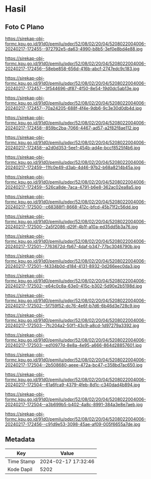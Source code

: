 # Hasil

## Foto C Plano

https://sirekap-obj-formc.kpu.go.id/91d0/pemilu/pdpr/52/08/02/20/04/5208022004006-20240217-172455--972792e5-da63-4990-b8b5-3ef0e8bd4e88.jpg

https://sirekap-obj-formc.kpu.go.id/91d0/pemilu/pdpr/52/08/02/20/04/5208022004006-20240217-172456--58ebe858-656d-416b-abcf-2747edc9c183.jpg

https://sirekap-obj-formc.kpu.go.id/91d0/pemilu/pdpr/52/08/02/20/04/5208022004006-20240217-172457--3f544696-df87-4f50-8e54-19d0dc5ab13e.jpg

https://sirekap-obj-formc.kpu.go.id/91d0/pemilu/pdpr/52/08/02/20/04/5208022004006-20240217-172457--70a24205-688f-4f4e-9db6-9c3e30d0db4d.jpg

https://sirekap-obj-formc.kpu.go.id/91d0/pemilu/pdpr/52/08/02/20/04/5208022004006-20240217-172458--859bc2ba-7066-4467-ad57-a2f82f8ae112.jpg

https://sirekap-obj-formc.kpu.go.id/91d0/pemilu/pdpr/52/08/02/20/04/5208022004006-20240217-172458--a2d0d353-5ee1-454b-ad4e-bccf8525f4b6.jpg

https://sirekap-obj-formc.kpu.go.id/91d0/pemilu/pdpr/52/08/02/20/04/5208022004006-20240217-172459--11fc0e49-d3ab-4d46-97b2-b68a8214b45a.jpg

https://sirekap-obj-formc.kpu.go.id/91d0/pemilu/pdpr/52/08/02/20/04/5208022004006-20240217-172459--526ca8de-7aca-4791-b6e8-362ac02ea8a5.jpg

https://sirekap-obj-formc.kpu.go.id/91d0/pemilu/pdpr/52/08/02/20/04/5208022004006-20240217-172500--c68388f1-8668-412c-bfcd-45b71f2c56dd.jpg

https://sirekap-obj-formc.kpu.go.id/91d0/pemilu/pdpr/52/08/02/20/04/5208022004006-20240217-172500--2a5f2086-d29f-4b1f-a10a-ed35dd5b3a76.jpg

https://sirekap-obj-formc.kpu.go.id/91d0/pemilu/pdpr/52/08/02/20/04/5208022004006-20240217-172501--7763672d-fb67-4daf-b347-77bc3046790b.jpg

https://sirekap-obj-formc.kpu.go.id/91d0/pemilu/pdpr/52/08/02/20/04/5208022004006-20240217-172501--f4334b0d-d184-4131-8932-0d266eec0da3.jpg

https://sirekap-obj-formc.kpu.go.id/91d0/pemilu/pdpr/52/08/02/20/04/5208022004006-20240217-172502--e64c0c8a-63e0-415c-b302-5d90e2b5198d.jpg

https://sirekap-obj-formc.kpu.go.id/91d0/pemilu/pdpr/52/08/02/20/04/5208022004006-20240217-172502--5f759f52-dc76-4e6f-b7d6-6b46d3e728c9.jpg

https://sirekap-obj-formc.kpu.go.id/91d0/pemilu/pdpr/52/08/02/20/04/5208022004006-20240217-172503--7fc204a2-50f1-43c9-a8cd-1d97279a3392.jpg

https://sirekap-obj-formc.kpu.go.id/91d0/pemilu/pdpr/52/08/02/20/04/5208022004006-20240217-172503--ed10977d-8e8a-4e95-a666-864d28857601.jpg

https://sirekap-obj-formc.kpu.go.id/91d0/pemilu/pdpr/52/08/02/20/04/5208022004006-20240217-172504--2b508680-aeee-472a-bc47-c358bd7ac650.jpg

https://sirekap-obj-formc.kpu.go.id/91d0/pemilu/pdpr/52/08/02/20/04/5208022004006-20240217-172504--61a6fca9-4379-4feb-8d1c-c340dad4b894.jpg

https://sirekap-obj-formc.kpu.go.id/91d0/pemilu/pdpr/52/08/02/20/04/5208022004006-20240217-172504--a3b699b5-b402-4a8c-8991-384a3e8e7aeb.jpg

https://sirekap-obj-formc.kpu.go.id/91d0/pemilu/pdpr/52/08/02/20/04/5208022004006-20240217-172456--c91d9e53-3098-45ae-af09-005f6655a7de.jpg


## Metadata

| Key        | Value               |
| ---------- | ------------------- |
| Time Stamp | 2024-02-17 17:32:46 |
| Kode Dapil | 5202                |



